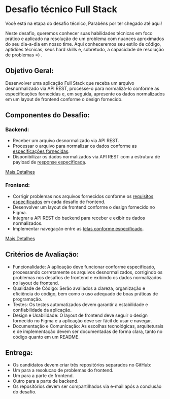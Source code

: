 # Desafio técnico Full Stack

Você está na etapa do desafio técnico, Parabéns por ter chegado até aqui!

Neste desafio, queremos conhecer suas habilidades técnicas em foco prático e aplicado na
resolução de um problema com nuances aproximados do seu dia-a-dia em nosso time. Aqui
conheceremos seu estilo de código, aptidões técnicas, seus hard skills e, sobretudo, a capacidade de
resolução de problemas =) .

## Objetivo Geral:
Desenvolver uma aplicação Full Stack que receba um arquivo desnormalizado via API REST, processe-o para normalizá-lo conforme as especificações fornecidas e, em seguida, apresente os dados normalizados em um layout de frontend conforme o design fornecido.

## Componentes do Desafio:
### Backend:
 - Receber um arquivo desnormalizado via API REST.
 - Processar o arquivo para normalizar os dados conforme as [especificações fornecidas](BACK-END.md#entrada-de-dados).
 - Disponibilizar os dados normalizados via API REST com a estrutura de payload de [response especificada](BACK-END.md#saída-de-dados).
 
[Mais Detalhes](BACK-END.md)

### Frontend:

- Corrigir problemas nos arquivos fornecidos conforme os [requisitos especificados](FRONT-END.md#resolução-de-problemas---parte-1) em cada desafio de frontend.
- Desenvolver um layout de frontend conforme o design fornecido no Figma.
- Integrar a API REST do backend para receber e exibir os dados normalizados.
- Implementar navegação entre as [telas conforme especificado](FRONT-END.md#criação-do-template-parte-2).

[Mais Detalhes](FRONT-END.md)

## Critérios de Avaliação:
- Funcionalidade: A aplicação deve funcionar conforme especificado, processando corretamente os arquivos desnormalizados, corrigindo os problemas nos desafios de frontend e exibindo os dados normalizados no layout de frontend.
- Qualidade de Código: Serão avaliados a clareza, organização e eficiência do código, bem como o uso adequado de boas práticas de programação.
- Testes: Os testes automatizados devem garantir a estabilidade e confiabilidade da aplicação.
- Design e Usabilidade: O layout de frontend deve seguir o design fornecido no Figma e a aplicação deve ser fácil de usar e navegar.
- Documentação e Comunicação: As escolhas tecnológicas, arquiteturais e de implementação devem ser documentadas de forma clara, tanto no código quanto em um README.
## Entrega:
 - Os candidatos devem criar três repositórios separados no GitHub:
 - Um para a resolucao de problemas do frontend.
 - Um para a parte de frontend.
 - Outro para a parte de backend.
 - Os repositórios devem ser compartilhados via e-mail após a conclusão do desafio.


